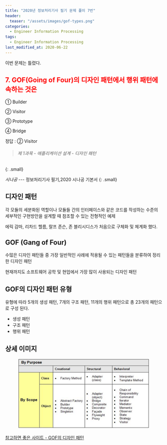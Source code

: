 ```yaml
---
title: "2020년 정보처리기사 필기 문제 풀이 7번"
header:
  teaser: "/assets/images/gof-types.png"
categories:
  - Engineer Information Processing
tags: 
  - Engineer Information Processing
last_modified_at: 2020-06-22
---
```


이번 문제는 틀렸다.

## <span style="color:red"> 7. GOF(Going of Four)의 디자인 패턴에서 행위 패턴에 속하는 것은 </span>

① Builder

② Visitor

③ Prototype

④ Bridge

정답 : ② Visitor

> ###### 제 1과목 - 애플리케이션 설계 - 디자인 패턴
{: .small}

<cite>시나공</cite> --- 정보처리기사 필기,2020 시나공 기본서
{: .small}

## 디자인 패턴

각 모듈의 세분화된 역할이나 모듈들 간의 인터페이스와 같은 코드를 작성하는 수준의 세부적인 구현방안을 설계할 때 참조할 수 있는 전형적인 예제

에릭 감마, 리차드 헬름, 랄프 존슨, 존 블리시디스가 처음으로 구체화 및 체계화 했다.

## GOF (Gang of Four)

수많은 디자인 패턴들 중 가장 일반적인 사례에 적용될 수 있는 패턴들을 분류하여 정리한 디자인 패턴

현재까지도 소프트웨어 공학 및 현업에서 가장 많이 사용되는 디자인 패턴

## GOF의 디자인 패턴 유형

유형에 따라 5개의 생성 패턴, 7개의 구조 패턴, 11개의 행위 패턴으로 총 23개의 패턴으로 구성 된다.

  * 생성 패턴
  * 구조 패턴
  * 행위 패턴

## 상세 이미지

<figure class="align-center">
  <img src="/assets/images/gof-types.png">
</figure>

[참고하면 좋은 사이트 - GOF의 디자인 패턴](https://ehclub.co.kr/2653)





 

